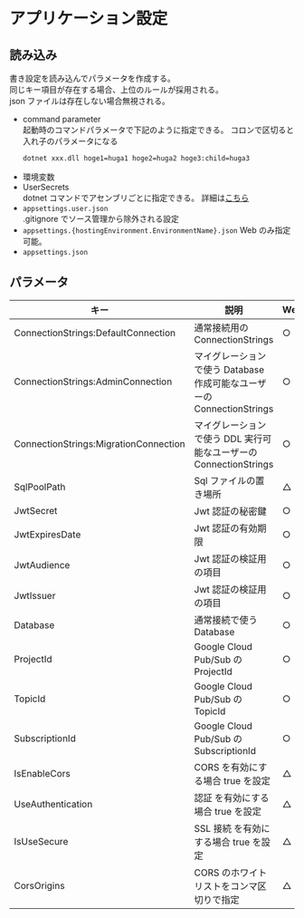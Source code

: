 # アプリケーション設定

## 読み込み

書き設定を読み込んでパラメータを作成する。  
同じキー項目が存在する場合、上位のルールが採用される。  
json ファイルは存在しない場合無視される。

- command parameter  
  起動時のコマンドパラメータで下記のように指定できる。
  コロンで区切ると入れ子のパラメータになる
  ```bash
  dotnet xxx.dll hoge1=huga1 hoge2=huga2 hoge3:child=huga3
  ```
- 環境変数
- UserSecrets  
  dotnet コマンドでアセンブリごとに指定できる。
  詳細は[こちら](https://docs.microsoft.com/ja-jp/aspnet/core/security/app-secrets?view=aspnetcore-2.1&tabs=windows)
- `appsettings.user.json`  
  .gitignore でソース管理から除外される設定
- `appsettings.{hostingEnvironment.EnvironmentName}.json`
  Web のみ指定可能。
- `appsettings.json`

## パラメータ

| キー                                  | 説明                                                                   | Web | Cli | Messaging |
| ------------------------------------- | ---------------------------------------------------------------------- | --- | --- | --------- |
| ConnectionStrings:DefaultConnection   | 通常接続用の ConnectionStrings                                         | ○   | ○   | ○         |
| ConnectionStrings:AdminConnection     | マイグレーションで使う Database 作成可能なユーザーの ConnectionStrings | ○   | ○   | ○         |
| ConnectionStrings:MigrationConnection | マイグレーションで使う DDL 実行可能なユーザーの ConnectionStrings      | ○   | ○   | ○         |
| SqlPoolPath                           | Sql ファイルの置き場所                                                 | △   | △   | △         |
| JwtSecret                             | Jwt 認証の秘密鍵                                                       | ○   | ○   | ○         |
| JwtExpiresDate                        | Jwt 認証の有効期限                                                     | ○   | △   | △         |
| JwtAudience                           | Jwt 認証の検証用の項目                                                 | ○   | ○   | ○         |
| JwtIssuer                             | Jwt 認証の検証用の項目                                                 | ○   | ○   | ○         |
| Database                              | 通常接続で使う Database                                                | ○   | ○   | ○         |
| ProjectId                             | Google Cloud Pub/Sub の ProjectId                                      | ○   | ○   | ○         |
| TopicId                               | Google Cloud Pub/Sub の TopicId                                        | ○   | ○   | ○         |
| SubscriptionId                        | Google Cloud Pub/Sub の SubscriptionId                                 | ○   | ○   | ○         |
| IsEnableCors                          | CORS を有効にする場合 true を設定                                      | △   | -   | -         |
| UseAuthentication                     | 認証 を有効にする場合 true を設定                                      | △   | -   | -         |
| IsUseSecure                           | SSL 接続 を有効にする場合 true を設定                                  | △   | -   | -         |
| CorsOrigins                           | CORS のホワイトリストをコンマ区切りで指定                              | △   | -   | -         |
